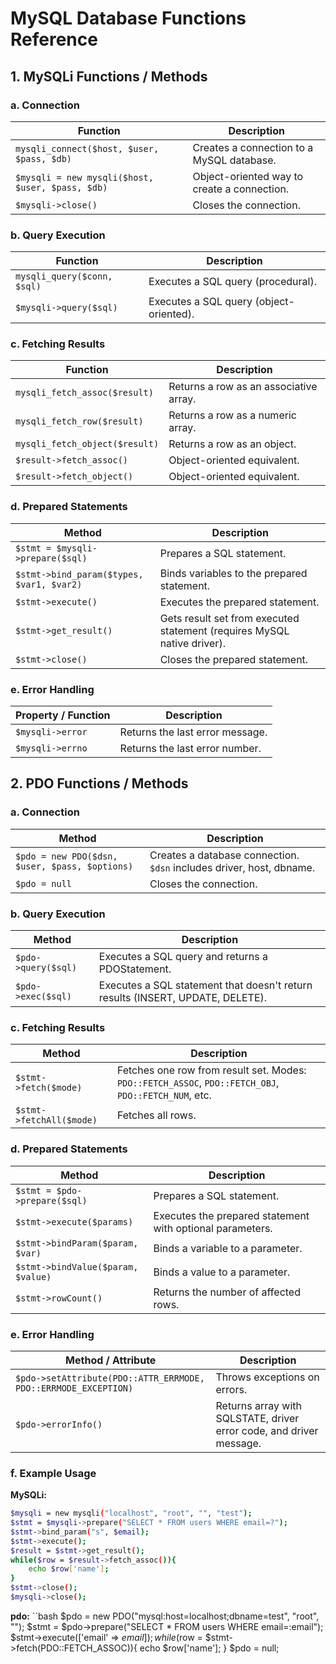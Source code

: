 # MySQL Database Functions Reference

## 1. MySQLi Functions / Methods

### a. Connection

| Function | Description |
|----------|-------------|
| `mysqli_connect($host, $user, $pass, $db)` | Creates a connection to a MySQL database. |
| `$mysqli = new mysqli($host, $user, $pass, $db)` | Object-oriented way to create a connection. |
| `$mysqli->close()` | Closes the connection. |

### b. Query Execution

| Function | Description |
|----------|-------------|
| `mysqli_query($conn, $sql)` | Executes a SQL query (procedural). |
| `$mysqli->query($sql)` | Executes a SQL query (object-oriented). |

### c. Fetching Results

| Function | Description |
|----------|-------------|
| `mysqli_fetch_assoc($result)` | Returns a row as an associative array. |
| `mysqli_fetch_row($result)` | Returns a row as a numeric array. |
| `mysqli_fetch_object($result)` | Returns a row as an object. |
| `$result->fetch_assoc()` | Object-oriented equivalent. |
| `$result->fetch_object()` | Object-oriented equivalent. |

### d. Prepared Statements

| Method | Description |
|--------|-------------|
| `$stmt = $mysqli->prepare($sql)` | Prepares a SQL statement. |
| `$stmt->bind_param($types, $var1, $var2)` | Binds variables to the prepared statement. |
| `$stmt->execute()` | Executes the prepared statement. |
| `$stmt->get_result()` | Gets result set from executed statement (requires MySQL native driver). |
| `$stmt->close()` | Closes the prepared statement. |

### e. Error Handling

| Property / Function | Description |
|---------------------|-------------|
| `$mysqli->error` | Returns the last error message. |
| `$mysqli->errno` | Returns the last error number. |

## 2. PDO Functions / Methods

### a. Connection

| Method | Description |
|--------|-------------|
| `$pdo = new PDO($dsn, $user, $pass, $options)` | Creates a database connection. `$dsn` includes driver, host, dbname. |
| `$pdo = null` | Closes the connection. |

### b. Query Execution

| Method | Description |
|--------|-------------|
| `$pdo->query($sql)` | Executes a SQL query and returns a PDOStatement. |
| `$pdo->exec($sql)` | Executes a SQL statement that doesn't return results (INSERT, UPDATE, DELETE). |

### c. Fetching Results

| Method | Description |
|--------|-------------|
| `$stmt->fetch($mode)` | Fetches one row from result set. Modes: `PDO::FETCH_ASSOC`, `PDO::FETCH_OBJ`, `PDO::FETCH_NUM`, etc. |
| `$stmt->fetchAll($mode)` | Fetches all rows. |

### d. Prepared Statements

| Method | Description |
|--------|-------------|
| `$stmt = $pdo->prepare($sql)` | Prepares a SQL statement. |
| `$stmt->execute($params)` | Executes the prepared statement with optional parameters. |
| `$stmt->bindParam($param, $var)` | Binds a variable to a parameter. |
| `$stmt->bindValue($param, $value)` | Binds a value to a parameter. |
| `$stmt->rowCount()` | Returns the number of affected rows. |

### e. Error Handling

| Method / Attribute | Description |
|--------------------|-------------|
| `$pdo->setAttribute(PDO::ATTR_ERRMODE, PDO::ERRMODE_EXCEPTION)` | Throws exceptions on errors. |
| `$pdo->errorInfo()` | Returns array with SQLSTATE, driver error code, and driver message. |


### f. Example Usage

**MySQLi:**
```bash
$mysqli = new mysqli("localhost", "root", "", "test");
$stmt = $mysqli->prepare("SELECT * FROM users WHERE email=?");
$stmt->bind_param("s", $email);
$stmt->execute();
$result = $stmt->get_result();
while($row = $result->fetch_assoc()){
    echo $row['name'];
}
$stmt->close();
$mysqli->close();
```

**pdo:**
``bash
$pdo = new PDO("mysql:host=localhost;dbname=test", "root", "");
$stmt = $pdo->prepare("SELECT * FROM users WHERE email=:email");
$stmt->execute(['email' => $email]);
while($row = $stmt->fetch(PDO::FETCH_ASSOC)){
    echo $row['name'];
}
$pdo = null;

```
